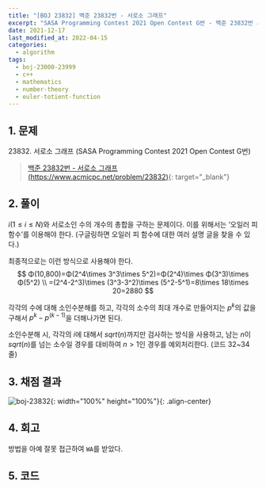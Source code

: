 ```yaml
---
title: "[BOJ 23832] 백준 23832번 - 서로소 그래프"
excerpt: "SASA Programming Contest 2021 Open Contest G번 - 백준 23832번 서로소 그래프 풀이"
date: 2021-12-17
last_modified_at: 2022-04-15
categories:
  - algorithm
tags:
  - boj-23000-23999
  - c++
  - mathematics
  - number-theory
  - euler-totient-function
---
```


## 1. 문제
$23832$. 서로소 그래프 (SASA Programming Contest 2021 Open Contest G번)

> [백준 23832번 - 서로소 그래프 (https://www.acmicpc.net/problem/23832)](https://www.acmicpc.net/problem/23832){: target="_blank"}

## 2. 풀이

$i(1\leq i\leq N)$와 서로소인 수의 개수의 총합을 구하는 문제이다. 이를 위해서는 ‘오일러 피 함수’를 이용해야 한다. (구글링하면 오일러 피 함수에 대한 여러 설명 글을 찾을 수 있다.)

최종적으로는 이런 방식으로 사용해야 한다. 
$$ Φ(10,800)=Φ(2^4\times 3^3\times 5^2)=Φ(2^4)\times Φ(3^3)\times Φ(5^2) \\ =(2^4-2^3)\times (3^3-3^2)\times (5^2-5^1)=8\times 18\times 20=2880 $$ 

각각의 수에 대해 소인수분해를 하고, 각각의 소수의 최대 개수로 만들어지는 $p^k$의 값을 구해서 $p^k-p^{(k-1)}$을 더해나가면 된다. 

소인수분해 시, 각각의 $i$에 대해서 $sqrt(n)$까지만 검사하는 방식을 사용하고, 남는 $n$이 $sqrt(n)$를 넘는 소수일 경우를 대비하여 $n>1$인 경우를 예외처리한다. (코드 32~34줄)

## 3. 채점 결과

![boj-23832](https://user-images.githubusercontent.com/30232837/160955481-c63a8fb1-f786-4fad-ad86-dc4d83921bc1.png "boj-23832"){: width="100%" height="100%"}{: .align-center}

## 4. 회고

방법을 아예 잘못 접근하여 `WA`를 받았다.

## 5. 코드

<script src="https://gist.github.com/BurningFalls/dcd4785cf81ca473d9a2acff0812d80a.js"></script>